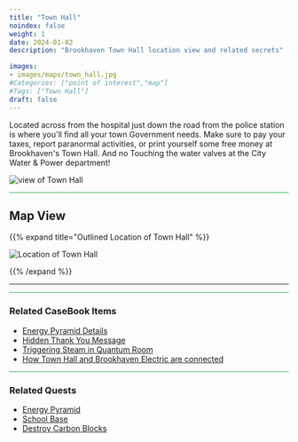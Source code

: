 ```yaml
---
title: "Town Hall"
noindex: false
weight: 1
date: 2024-01-02
description: "Brookhaven Town Hall location view and related secrets"

images: 
- images/maps/town_hall.jpg
#Categories: ["point of interest","map"]
#Tags: ["Town Hall"]
draft: false
--- 
```



Located across from the hospital just down the road from the police station is where you'll find all your town Government needs. Make sure to pay your taxes, report paranormal activities, or print yourself some free money at Brookhaven's Town Hall. And no Touching the water valves at the City Water & Power department!

![view of Town Hall](/images/maps/town_hall.jpg)


<hr style="background-color: #28b44c" size=8>

## Map View

{{% expand title="Outlined Location of Town Hall" %}}

![Location of Town Hall](/images/maps/town-hall.png)

{{% /expand %}}

---

<hr style="background-color: #28b44c" size=8>

### Related CaseBook Items

- [Energy Pyramid Details](/casebook/energy_pyramids/#known-locations)
- [Hidden Thank You Message](/casebook/interesting/special_messages/#special-thanks)
- [Triggering Steam in Quantum Room](/casebook/quantum/steam/)
- [How Town Hall and Brookhaven Electric are connected](/casebook/interesting/observations/#linked-electric--water)

<hr style="background-color: #28b44c" size=8>

### Related Quests

- [Energy Pyramid](/lore/special_tools/energy_pyramid/)
- [School Base](/lore/quests/school_base/)
- [Destroy Carbon Blocks](/lore/quests/destroy_carbon_blocks/)